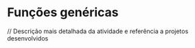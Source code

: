 
# Funções genéricas

// Descrição mais detalhada da atividade e referência a projetos desenvolvidos
